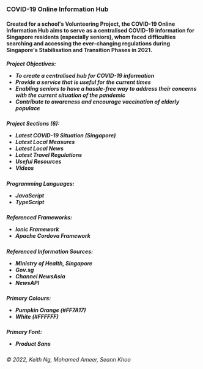 <h3>COVID-19 Online Information Hub</h3>

<h4>Created for a school's Volunteering Project, the COVID-19 Online Information Hub aims to serve as a centralised COVID-19 information for Singapore residents
(especially seniors), whom faced difficulties searching and accessing the ever-changing regulations during Singapore's Stabilisation and Transition Phases in 2021.</h4>

<h5>Project Objectives:<br>
  <ul><li>To create a centralised hub for COVID-19 information</li>
  <li>Provide a service that is useful for the current times</li>
  <li>Enabling seniors to have a hassle-free way to address their concerns with the current situation of the pandemic</li>
  <li>Contribute to awareness and encourage vaccination of elderly populace</li></ul></h5>

<h5>Project Sections (6):<br>
  <ul><li>Latest COVID-19 Situation (Singapore)</li>
  <li>Latest Local Measures</li>
  <li>Latest Local News</li>
  <li>Latest Travel Regulations</li>
  <li>Useful Resources</li>
  <li>Videos</li></ul></h5>
  
  <h5>Programming Languages:<br>
  <ul><li>JavaScript</li>
  <li>TypeScript</li></ul></h5>
  
  <h5>Referenced Frameworks:<br>
  <ul><li>Ionic Framework</li>
  <li>Apache Cordova Framework</li></ul></h5>

<h5>Referenced Information Sources:<br>
  <ul><li>Ministry of Health, Singapore</li>
  <li>Gov.sg</li>
  <li>Channel NewsAsia</li>
  <li>NewsAPI</li></ul></h5>
  
  <h5>Primary Colours:<br>
  <ul><li>Pumpkin Orange (#FF7A17)</li>
  <li>White (#FFFFFF)</li></ul></h5>
  
 <h5>Primary Font:<br>
  <ul><li>Product Sans</li></ul></h5>

<h6>© 2022, Keith Ng, Mohamed Ameer, Seann Khoo</h6>

